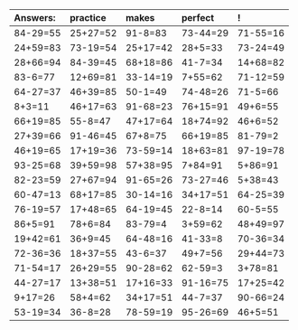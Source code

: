 | Answers: | practice | makes | perfect | ! |
| :--- | :--- | :--- | :--- | :--- |
| 84-29=55 | 25+27=52 | 91-8=83 | 73-44=29 | 71-55=16 | 
| 24+59=83 | 73-19=54 | 25+17=42 | 28+5=33 | 73-24=49 | 
| 28+66=94 | 84-39=45 | 68+18=86 | 41-7=34 | 14+68=82 | 
| 83-6=77 | 12+69=81 | 33-14=19 | 7+55=62 | 71-12=59 | 
| 64-27=37 | 46+39=85 | 50-1=49 | 74-48=26 | 71-5=66 | 
| 8+3=11 | 46+17=63 | 91-68=23 | 76+15=91 | 49+6=55 | 
| 66+19=85 | 55-8=47 | 47+17=64 | 18+74=92 | 46+6=52 | 
| 27+39=66 | 91-46=45 | 67+8=75 | 66+19=85 | 81-79=2 | 
| 46+19=65 | 17+19=36 | 73-59=14 | 18+63=81 | 97-19=78 | 
| 93-25=68 | 39+59=98 | 57+38=95 | 7+84=91 | 5+86=91 | 
| 82-23=59 | 27+67=94 | 91-65=26 | 73-27=46 | 5+38=43 | 
| 60-47=13 | 68+17=85 | 30-14=16 | 34+17=51 | 64-25=39 | 
| 76-19=57 | 17+48=65 | 64-19=45 | 22-8=14 | 60-5=55 | 
| 86+5=91 | 78+6=84 | 83-79=4 | 3+59=62 | 48+49=97 | 
| 19+42=61 | 36+9=45 | 64-48=16 | 41-33=8 | 70-36=34 | 
| 72-36=36 | 18+37=55 | 43-6=37 | 49+7=56 | 29+44=73 | 
| 71-54=17 | 26+29=55 | 90-28=62 | 62-59=3 | 3+78=81 | 
| 44-27=17 | 13+38=51 | 17+16=33 | 91-16=75 | 17+25=42 | 
| 9+17=26 | 58+4=62 | 34+17=51 | 44-7=37 | 90-66=24 | 
| 53-19=34 | 36-8=28 | 78-59=19 | 95-26=69 | 46+5=51 | 
